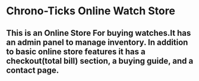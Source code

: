 # Chrono-Ticks Online Watch Store
## This is an Online Store For buying watches.It has an admin panel to manage inventory. In addition to basic online store features it has a checkout(total bill) section, a buying guide, and a contact page.
